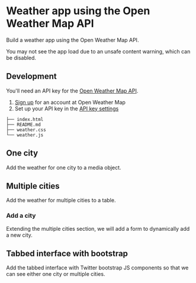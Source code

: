 # Weather app using the Open Weather Map API

Build a weather app using the Open Weather Map API.

You may not see the app load due to an unsafe content warning, which can be disabled.


## Development

You'll need an API key for the [Open Weather Map API](http://openweathermap.org/api).

1. [Sign up](https://home.openweathermap.org/users/sign_up) for an account at Open Weather Map
2. Set up your API key in the [API key settings](https://home.openweathermap.org/api_keys)

```
├── index.html
├── README.md
├── weather.css
└── weather.js
```

## One city

Add the weather for one city to a media object.


## Multiple cities

Add the weather for multiple cities to a table.


### Add a city

Extending the multiple cities section, we will add a form to dynamically add a new city.


## Tabbed interface with bootstrap

Add the tabbed interface with Twitter bootstrap JS components so that we can see either one city or multiple cities.
